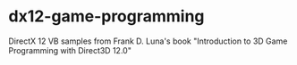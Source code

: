 # dx12-game-programming
DirectX 12 VB samples from Frank D. Luna's book "Introduction to 3D Game Programming with Direct3D 12.0"
